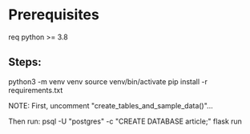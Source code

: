 # Prerequisites
req python >= 3.8


## Steps:
python3 -m venv venv
source venv/bin/activate
pip install -r requirements.txt

NOTE: First, uncomment "create_tables_and_sample_data()"... 

Then run:
psql -U "postgres" -c "CREATE DATABASE article;"
flask run
